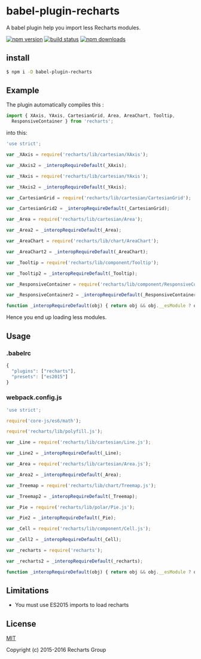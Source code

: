 # babel-plugin-recharts

A babel plugin help you import less Recharts modules.

[![npm version](https://badge.fury.io/js/babel-plugin-recharts.png)](https://badge.fury.io/js/babel-plugin-recharts)
[![build status](https://travis-ci.org/recharts/babel-plugin-recharts.svg)](https://travis-ci.org/recharts/babel-plugin-recharts)
[![npm downloads](https://img.shields.io/npm/dt/babel-plugin-recharts.svg?style=flat-square)](https://www.npmjs.com/package/babel-plugin-recharts)

## install

```sh
$ npm i -D babel-plugin-recharts
```

## Example

The plugin automatically compiles this :

```jsx
import { XAxis, YAxis, CartesianGrid, Area, AreaChart, Tooltip,
  ResponsiveContainer } from 'recharts';
```

into this: 

```js
'use strict';

var _XAxis = require('recharts/lib/cartesian/XAxis');

var _XAxis2 = _interopRequireDefault(_XAxis);

var _YAxis = require('recharts/lib/cartesian/YAxis');

var _YAxis2 = _interopRequireDefault(_YAxis);

var _CartesianGrid = require('recharts/lib/cartesian/CartesianGrid');

var _CartesianGrid2 = _interopRequireDefault(_CartesianGrid);

var _Area = require('recharts/lib/cartesian/Area');

var _Area2 = _interopRequireDefault(_Area);

var _AreaChart = require('recharts/lib/chart/AreaChart');

var _AreaChart2 = _interopRequireDefault(_AreaChart);

var _Tooltip = require('recharts/lib/component/Tooltip');

var _Tooltip2 = _interopRequireDefault(_Tooltip);

var _ResponsiveContainer = require('recharts/lib/component/ResponsiveContainer');

var _ResponsiveContainer2 = _interopRequireDefault(_ResponsiveContainer);

function _interopRequireDefault(obj) { return obj && obj.__esModule ? obj : { default: obj }; }
```

Hence you end up loading less modules.

## Usage

### .babelrc

```js
{
  "plugins": ["recharts"],
  "presets": ["es2015"]
}
```


### webpack.config.js

```js
'use strict';

require('core-js/es6/math');

require('recharts/lib/polyfill.js');

var _Line = require('recharts/lib/cartesian/Line.js');

var _Line2 = _interopRequireDefault(_Line);

var _Area = require('recharts/lib/cartesian/Area.js');

var _Area2 = _interopRequireDefault(_Area);

var _Treemap = require('recharts/lib/chart/Treemap.js');

var _Treemap2 = _interopRequireDefault(_Treemap);

var _Pie = require('recharts/lib/polar/Pie.js');

var _Pie2 = _interopRequireDefault(_Pie);

var _Cell = require('recharts/lib/component/Cell.js');

var _Cell2 = _interopRequireDefault(_Cell);

var _recharts = require('recharts');

var _recharts2 = _interopRequireDefault(_recharts);

function _interopRequireDefault(obj) { return obj && obj.__esModule ? obj : { default: obj }; }

```

## Limitations

* You must use ES2015 imports to load recharts

## License

[MIT](http://opensource.org/licenses/MIT)

Copyright (c) 2015-2016 Recharts Group
